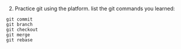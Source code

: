 2. Practice git using the platform. list the git commands you learned:
```
git commit
git branch
git checkout
git merge
git rebase
```
